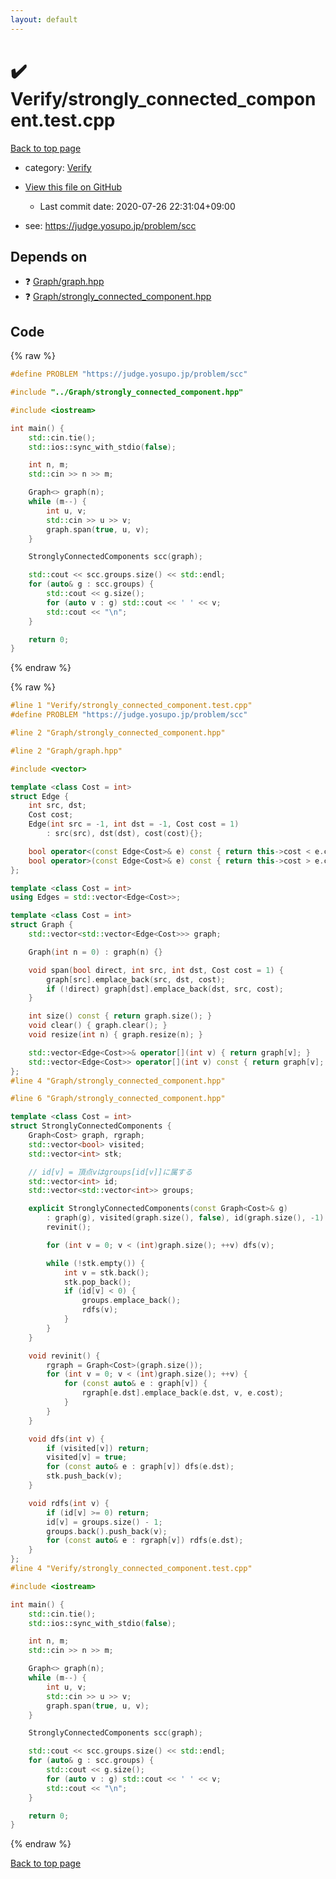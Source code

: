 ```yaml
---
layout: default
---
```


<!-- mathjax config similar to math.stackexchange -->
<script type="text/javascript" async
  src="https://cdnjs.cloudflare.com/ajax/libs/mathjax/2.7.5/MathJax.js?config=TeX-MML-AM_CHTML">
</script>
<script type="text/x-mathjax-config">
  MathJax.Hub.Config({
    TeX: { equationNumbers: { autoNumber: "AMS" }},
    tex2jax: {
      inlineMath: [ ['$','$'] ],
      processEscapes: true
    },
    "HTML-CSS": { matchFontHeight: false },
    displayAlign: "left",
    displayIndent: "2em"
  });
</script>

<script type="text/javascript" src="https://cdnjs.cloudflare.com/ajax/libs/jquery/3.4.1/jquery.min.js"></script>
<script src="https://cdn.jsdelivr.net/npm/jquery-balloon-js@1.1.2/jquery.balloon.min.js" integrity="sha256-ZEYs9VrgAeNuPvs15E39OsyOJaIkXEEt10fzxJ20+2I=" crossorigin="anonymous"></script>
<script type="text/javascript" src="../../assets/js/copy-button.js"></script>
<link rel="stylesheet" href="../../assets/css/copy-button.css" />


# :heavy_check_mark: Verify/strongly_connected_component.test.cpp

<a href="../../index.html">Back to top page</a>

* category: <a href="../../index.html#5a750f86ef41f22f852c43351e3ff383">Verify</a>
* <a href="{{ site.github.repository_url }}/blob/master/Verify/strongly_connected_component.test.cpp">View this file on GitHub</a>
    - Last commit date: 2020-07-26 22:31:04+09:00


* see: <a href="https://judge.yosupo.jp/problem/scc">https://judge.yosupo.jp/problem/scc</a>


## Depends on

* :question: <a href="../../library/Graph/graph.hpp.html">Graph/graph.hpp</a>
* :question: <a href="../../library/Graph/strongly_connected_component.hpp.html">Graph/strongly_connected_component.hpp</a>


## Code

<a id="unbundled"></a>
{% raw %}
```cpp
#define PROBLEM "https://judge.yosupo.jp/problem/scc"

#include "../Graph/strongly_connected_component.hpp"

#include <iostream>

int main() {
    std::cin.tie();
    std::ios::sync_with_stdio(false);

    int n, m;
    std::cin >> n >> m;

    Graph<> graph(n);
    while (m--) {
        int u, v;
        std::cin >> u >> v;
        graph.span(true, u, v);
    }

    StronglyConnectedComponents scc(graph);

    std::cout << scc.groups.size() << std::endl;
    for (auto& g : scc.groups) {
        std::cout << g.size();
        for (auto v : g) std::cout << ' ' << v;
        std::cout << "\n";
    }

    return 0;
}

```
{% endraw %}

<a id="bundled"></a>
{% raw %}
```cpp
#line 1 "Verify/strongly_connected_component.test.cpp"
#define PROBLEM "https://judge.yosupo.jp/problem/scc"

#line 2 "Graph/strongly_connected_component.hpp"

#line 2 "Graph/graph.hpp"

#include <vector>

template <class Cost = int>
struct Edge {
    int src, dst;
    Cost cost;
    Edge(int src = -1, int dst = -1, Cost cost = 1)
        : src(src), dst(dst), cost(cost){};

    bool operator<(const Edge<Cost>& e) const { return this->cost < e.cost; }
    bool operator>(const Edge<Cost>& e) const { return this->cost > e.cost; }
};

template <class Cost = int>
using Edges = std::vector<Edge<Cost>>;

template <class Cost = int>
struct Graph {
    std::vector<std::vector<Edge<Cost>>> graph;

    Graph(int n = 0) : graph(n) {}

    void span(bool direct, int src, int dst, Cost cost = 1) {
        graph[src].emplace_back(src, dst, cost);
        if (!direct) graph[dst].emplace_back(dst, src, cost);
    }

    int size() const { return graph.size(); }
    void clear() { graph.clear(); }
    void resize(int n) { graph.resize(n); }

    std::vector<Edge<Cost>>& operator[](int v) { return graph[v]; }
    std::vector<Edge<Cost>> operator[](int v) const { return graph[v]; }
};
#line 4 "Graph/strongly_connected_component.hpp"

#line 6 "Graph/strongly_connected_component.hpp"

template <class Cost = int>
struct StronglyConnectedComponents {
    Graph<Cost> graph, rgraph;
    std::vector<bool> visited;
    std::vector<int> stk;

    // id[v] = 頂点vはgroups[id[v]]に属する
    std::vector<int> id;
    std::vector<std::vector<int>> groups;

    explicit StronglyConnectedComponents(const Graph<Cost>& g)
        : graph(g), visited(graph.size(), false), id(graph.size(), -1) {
        revinit();

        for (int v = 0; v < (int)graph.size(); ++v) dfs(v);

        while (!stk.empty()) {
            int v = stk.back();
            stk.pop_back();
            if (id[v] < 0) {
                groups.emplace_back();
                rdfs(v);
            }
        }
    }

    void revinit() {
        rgraph = Graph<Cost>(graph.size());
        for (int v = 0; v < (int)graph.size(); ++v) {
            for (const auto& e : graph[v]) {
                rgraph[e.dst].emplace_back(e.dst, v, e.cost);
            }
        }
    }

    void dfs(int v) {
        if (visited[v]) return;
        visited[v] = true;
        for (const auto& e : graph[v]) dfs(e.dst);
        stk.push_back(v);
    }

    void rdfs(int v) {
        if (id[v] >= 0) return;
        id[v] = groups.size() - 1;
        groups.back().push_back(v);
        for (const auto& e : rgraph[v]) rdfs(e.dst);
    }
};
#line 4 "Verify/strongly_connected_component.test.cpp"

#include <iostream>

int main() {
    std::cin.tie();
    std::ios::sync_with_stdio(false);

    int n, m;
    std::cin >> n >> m;

    Graph<> graph(n);
    while (m--) {
        int u, v;
        std::cin >> u >> v;
        graph.span(true, u, v);
    }

    StronglyConnectedComponents scc(graph);

    std::cout << scc.groups.size() << std::endl;
    for (auto& g : scc.groups) {
        std::cout << g.size();
        for (auto v : g) std::cout << ' ' << v;
        std::cout << "\n";
    }

    return 0;
}

```
{% endraw %}

<a href="../../index.html">Back to top page</a>


